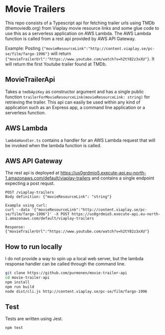 # Movie Trailers
This repo consists of a Typescript api for fetching trailer urls using TMDb (themoviedb.org) from Viaplay movie resource links and some glue code to use this as a serverless application on AWS Lambda. The AWS Lambda function is called from a rest api provided by AWS API Gateway.

Example: Posting `{"movieResourceLink":"http://content.viaplay.se/pc-se/film/fargo-1996"}` will return `{"movieTrailerUrl":"https://www.youtube.com/watch?v=h2tY82z3xXU"}`. It will return the first Youtube trailer found at TMDb.

## MovieTrailerApi
Takes a `tmdbApiKey` as constructor argument and has a single public function `trailerForMovieResourceLink(movieResourceLink: string)` for retrieving the trailer. This api can easily be used within any kind of application such as an Express app, a command line application or a serverless function.

## AWS Lambda
`lambdaHandler.ts` contains a handler for an AWS Lambda request that will be invoked when the lambda function is called.

## AWS API Gateway
The rest api is deployed at https://us0grdmio5.execute-api.eu-north-1.amazonaws.com/default/viaplay-trailers and contains a single endpoint expecting a post requst.

```
POST /viaplay-trailers
Body definition: {"movieResourceLink": "string"}

Example using curl:
curl --data '{"movieResourceLink":"http://content.viaplay.se/pc-se/film/fargo-1996"}' -X POST https://us0grdmio5.execute-api.eu-north-1.amazonaws.com/default/viaplay-trailers

Response:
{"movieTrailerUrl":"https://www.youtube.com/watch?v=h2tY82z3xXU"}
```

## How to run locally
I do not provide a way to spin up a local web server, but the lambda response handler can be called through the command line.
```bash
git clone https://github.com/purmonen/movie-trailer-api
cd movie-trailer-api
npm install
npm run build
node dist/cli.js http://content.viaplay.se/pc-se/film/fargo-1996
```

## Test
Tests are written using Jest.
```bash
npm test
```
